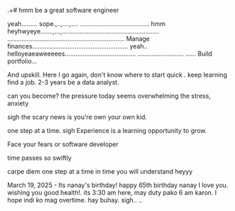 .+# hmm
be a great software engineer

yeah.........
sope.,..,....,....
.......................................
hmm heyhwyeye.......,...,.......................................................
..................................................................
Manage finances......................................................
yeah.. helloyeaeaweeeees........................................
..........................
......
Build portfolio...

And upskill.
Here I go again, don't know where to start
quick 
.
keep learning
find a job. 2-3 years be a data analyst.

can you become? the pressure today seems overwhelming the stress, anxiety 

 sigh
the scary news is you're own your own kid.

one step at a time.
sigh 
Experience is a learning opportunity to grow.

Face your fears
or software developer 

time passes so swiftly 

carpe diem one step at a time
 in time you will understand heyyy

 March 19, 2025 - Its nanay's birthday! happy 65th birthday nanay I love you. wishing you good health!. its 3:30 am here, may duty pako 6 am karon. I hope indi ko mag overtime. hay buhay.
 sigh..
..

